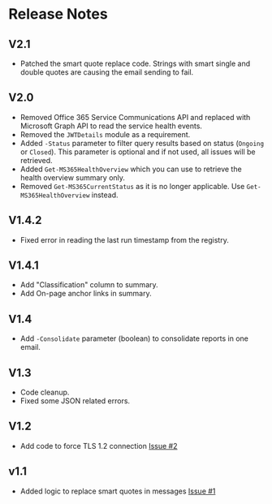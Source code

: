 # Release Notes

## V2.1

- Patched the smart quote replace code. Strings with smart single and double quotes are causing the email sending to fail.

## V2.0

- Removed Office 365 Service Communications API and replaced with Microsoft Graph API to read the service health events.
- Removed the `JWTDetails` module as a requirement.
- Added `-Status` parameter to filter query results based on status (`Ongoing` or `Closed`). This parameter is optional and if not used, all issues will be retrieved.
- Added `Get-MS365HealthOverview` which you can use to retrieve the health overview summary only.
- Removed `Get-MS365CurrentStatus` as it is no longer applicable. Use `Get-MS365HealthOverview` instead.

## V1.4.2

- Fixed error in reading the last run timestamp from the registry.

## V1.4.1

- Add "Classification" column to summary.
- Add On-page anchor links in summary.

## V1.4

- Add `-Consolidate` parameter (boolean) to consolidate reports in one email.

## V1.3

- Code cleanup.
- Fixed some JSON related errors.

## V1.2

- Add code to force TLS 1.2 connection [Issue #2](https://github.com/junecastillote/MS365HealthReport/issues/1)

## v1.1

- Added logic to replace smart quotes in messages [Issue #1](https://github.com/junecastillote/MS365HealthReport/issues/1)